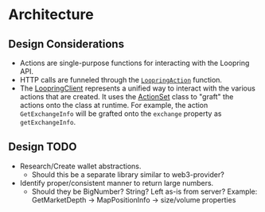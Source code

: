 # Architecture

## Design Considerations

- Actions are single-purpose functions for interacting with the Loopring API.
- HTTP calls are funneled through the [`LoopringAction`](../src/integrations/loopring/actions/LoopringAction.js)
  function.
- The [LoopringClient](../src/integrations/loopring/LoopringClient.js) represents a unified way to
  interact with the various actions that are created.  It uses the [ActionSet](../src/integrations/loopring/actions/ActionSet.js)
  class to "graft" the actions onto the class at runtime. For example, the action `GetExchangeInfo` will
  be grafted onto the `exchange` property as `getExchangeInfo`.

## Design TODO

- Research/Create wallet abstractions.
  - Should this be a separate library similar to web3-provider?
- Identify proper/consistent manner to return large numbers.
  - Should they be BigNumber? String? Left as-is from server?
    Example: GetMarketDepth -> MapPositionInfo -> size/volume properties